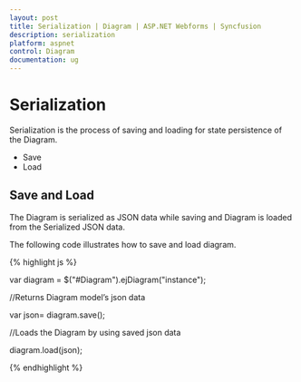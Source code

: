 ```yaml
---
layout: post
title: Serialization | Diagram | ASP.NET Webforms | Syncfusion
description: serialization
platform: aspnet
control: Diagram
documentation: ug
---
```


# Serialization

Serialization is the process of saving and loading for state persistence of the Diagram.

* Save
* Load

## Save and Load

The Diagram is serialized as JSON data while saving and Diagram is loaded from the Serialized JSON data.

The following code illustrates how to save and load diagram.

{% highlight js %}





var diagram = $("#Diagram").ejDiagram("instance");


//Returns Diagram model’s json data

var json= diagram.save();



//Loads the Diagram by using saved json data 

diagram.load(json);



{% endhighlight %}



